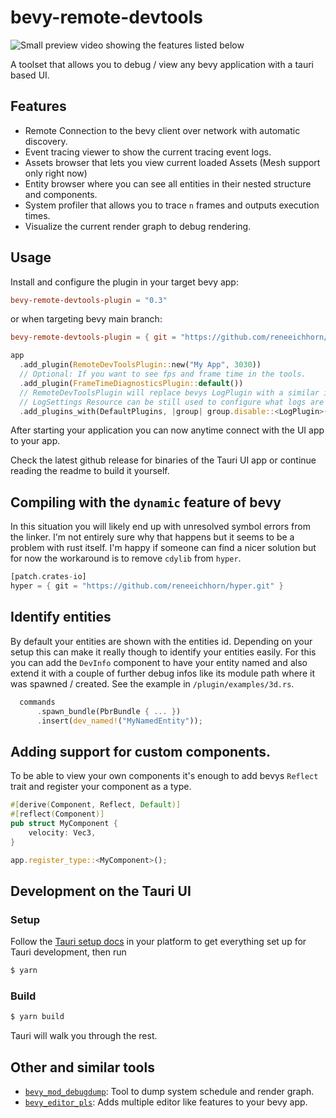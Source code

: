 # bevy-remote-devtools

![Small preview video showing the features listed below](./docs/preview.gif)

A toolset that allows you to debug / view any bevy application with a tauri based UI.

## Features

- Remote Connection to the bevy client over network with automatic discovery.
- Event tracing viewer to show the current tracing event logs.
- Assets browser that lets you view current loaded Assets (Mesh support only right now)
- Entity browser where you can see all entities in their nested structure and components.
- System profiler that allows you to trace `n` frames and outputs execution times.
- Visualize the current render graph to debug rendering.

## Usage

Install and configure the plugin in your target bevy app:

```toml
bevy-remote-devtools-plugin = "0.3"
```

or when targeting bevy main branch:

```toml
bevy-remote-devtools-plugin = { git = "https://github.com/reneeichhorn/bevy-remote-devtools.git" }
```

```rust
app
  .add_plugin(RemoteDevToolsPlugin::new("My App", 3030))
  // Optional: If you want to see fps and frame time in the tools.
  .add_plugin(FrameTimeDiagnosticsPlugin::default())
  // RemoteDevToolsPlugin will replace bevys LogPlugin with a similar implementation.
  // LogSettings Resource can be still used to configure what logs are shown.
  .add_plugins_with(DefaultPlugins, |group| group.disable::<LogPlugin>())
```

After starting your application you can now anytime connect with the UI app to your app.

Check the latest github release for binaries of the Tauri UI app or continue reading the readme to build it yourself.

## Compiling with the `dynamic` feature of bevy

In this situation you will likely end up with unresolved symbol errors from the linker. I'm not entirely sure why that happens but it seems to be a problem with rust itself. I'm happy if someone can find a nicer solution but for now the workaround is to remove `cdylib` from `hyper`.

```rust
[patch.crates-io]
hyper = { git = "https://github.com/reneeichhorn/hyper.git" }
```

## Identify entities

By default your entities are shown with the entities id. Depending on your setup this can make it really though to identify your entities easily. For this you can add the `DevInfo` component to have your entity named and also extend it with a couple of further debug infos like its module path where it was spawned / created. See the example in `/plugin/examples/3d.rs`.

```rust
  commands
      .spawn_bundle(PbrBundle { ... })
      .insert(dev_named!("MyNamedEntity"));
```

## Adding support for custom components.

To be able to view your own components it's enough to add bevys `Reflect` trait and register your component as a type.

```rust
#[derive(Component, Reflect, Default)]
#[reflect(Component)]
pub struct MyComponent {
    velocity: Vec3,
}
```

```rust
app.register_type::<MyComponent>();
```

## Development on the Tauri UI

### Setup

Follow the [Tauri setup docs](https://tauri.studio/docs/getting-started/intro/) in your platform to get everything set up for Tauri development, then run

```bash
$ yarn
```

### Build

```bash
$ yarn build
```

Tauri will walk you through the rest.

## Other and similar tools

- [`bevy_mod_debugdump`](https://github.com/jakobhellermann): Tool to dump system schedule and render graph.
- [`bevy_editor_pls`](https://github.com/jakobhellermann/bevy_editor_pls): Adds multiple editor like features to your bevy app.
